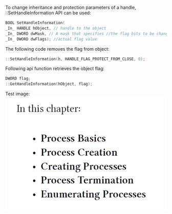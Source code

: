 To change inheritance and protection parameters of a handle, ::SetHandleInformation API can be used:
```C
BOOL SetHandleInformation(
_In_ HANDLE hObject, // handle to the object
_In_ DWORD dwMask, // A mask that specifies //the flag bits to be changed.
_In_ DWORD dwFlags); //actual flag value
```

The following code removes the flag from object:
```C
::SetHandleInformation(h, HANDLE_FLAG_PROTECT_FROM_CLOSE, 0);
```

Following api function retrieves the object flag:
```C
DWORD flag;
::GetHandleInformation(hObject, flag);
```

Test image:
![my image](https://github.com/s4nsec/Notes/blob/main/aprocess.png)

